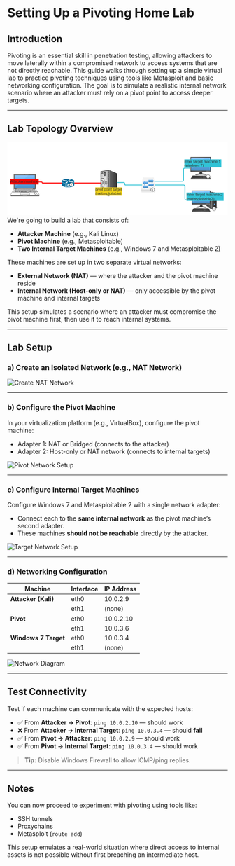 # Setting Up a Pivoting Home Lab

## Introduction

Pivoting is an essential skill in penetration testing, allowing attackers to move laterally within a compromised network to access systems that are not directly reachable. This guide walks through setting up a simple virtual lab to practice pivoting techniques using tools like Metasploit and basic networking configuration. The goal is to simulate a realistic internal network scenario where an attacker must rely on a pivot point to access deeper targets.

---

## Lab Topology Overview
![Pivot Network Setup](topology.png)
We're going to build a lab that consists of:

- **Attacker Machine** (e.g., Kali Linux)
- **Pivot Machine** (e.g., Metasploitable)
- **Two Internal Target Machines** (e.g., Windows 7 and Metasploitable 2)

These machines are set up in two separate virtual networks:

- **External Network (NAT)** — where the attacker and the pivot machine reside
- **Internal Network (Host-only or NAT)** — only accessible by the pivot machine and internal targets

This setup simulates a scenario where an attacker must compromise the pivot machine first, then use it to reach internal systems.

---

## Lab Setup

### a) Create an Isolated Network (e.g., NAT Network)

![Create NAT Network](images/create_nat_network.png)

---

### b) Configure the Pivot Machine

In your virtualization platform (e.g., VirtualBox), configure the pivot machine:

- Adapter 1: NAT or Bridged (connects to the attacker)
- Adapter 2: Host-only or NAT network (connects to internal targets)

![Pivot Network Setup](images/pivot_machine_network.png)

---

### c) Configure Internal Target Machines

Configure Windows 7 and Metasploitable 2 with a single network adapter:

- Connect each to the **same internal network** as the pivot machine’s second adapter.
- These machines **should not be reachable** directly by the attacker.

![Target Network Setup](images/internal_targets_network.png)

---

### d) Networking Configuration

| Machine              | Interface | IP Address   |
|----------------------|-----------|--------------|
| **Attacker (Kali)**  | eth0      | 10.0.2.9     |
|                      | eth1      | (none)       |
| **Pivot**            | eth0      | 10.0.2.10    |
|                      | eth1      | 10.0.3.6     |
| **Windows 7 Target** | eth0      | 10.0.3.4     |
|                      | eth1      | (none)       |

![Network Diagram](images/network_diagram.png)

---

## Test Connectivity

Test if each machine can communicate with the expected hosts:

- ✅ From **Attacker → Pivot**: `ping 10.0.2.10` — should work
- ❌ From **Attacker → Internal Target**: `ping 10.0.3.4` — should **fail**
- ✅ From **Pivot → Attacker**: `ping 10.0.2.9` — should work
- ✅ From **Pivot → Internal Target**: `ping 10.0.3.4` — should work

> **Tip:** Disable Windows Firewall to allow ICMP/ping replies.

---

## Notes

You can now proceed to experiment with pivoting using tools like:
- SSH tunnels
- Proxychains
- Metasploit (`route add`)

This setup emulates a real-world situation where direct access to internal assets is not possible without first breaching an intermediate host.
